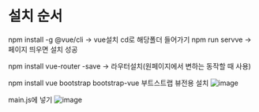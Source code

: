 # 설치 순서


npm install -g @vue/cli -> vue설치
cd로 해당폴더 들어가기
npm run servve ->페이지 띄우면 설치 성공

 npm install vue-router -save -> 라우터설치(원페이지에서 변하는 동작할 때 사용)
 
 npm install vue bootstrap bootstrap-vue 부트스트랩 뷰전용 설치
 ![image](https://user-images.githubusercontent.com/85022962/132314468-3f1be58c-131b-427e-b928-6d9352f1717a.png)
 
 main.js에 넣기 
 ![image](https://user-images.githubusercontent.com/85022962/132314768-6cd476cb-132a-46b5-ad34-5d5390537027.png)


